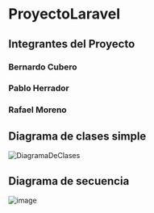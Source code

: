 # ProyectoLaravel
## Integrantes del Proyecto
### Bernardo Cubero
### Pablo Herrador
### Rafael Moreno

## Diagrama de clases simple
![DiagramaDeClases](https://github.com/user-attachments/assets/de0b45fc-21cf-4a72-9308-d12c53140135)

## Diagrama de secuencia
![image](https://github.com/user-attachments/assets/c234fafc-6845-42bd-8be0-94eb488808d7)
